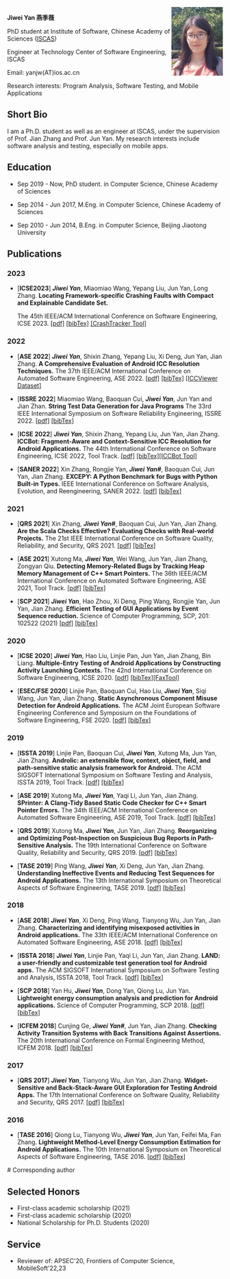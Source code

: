 <body>

<div style="float:right;width:120px">
<img src="myPic.jpg" width=120px height=160px>
</div>

</body>




**Jiwei Yan 燕季薇**

PhD student at Institute of Software, Chinese Academy of Sciences ([ISCAS](http://www.iscas.ac.cn/))

Engineer at Technology Center of Software Engineering, ISCAS

Email: yanjw(AT)ios.ac.cn

Research interests: Program Analysis, Software Testing, and Mobile Applications

## Short Bio
I am a Ph.D. student as well as an engineer at ISCAS, under the supervision of Prof. Jian Zhang and Prof. Jun Yan.
My research interests include software analysis and testing, especially on mobile apps. 


## Education
* Sep 2019 - Now, PhD student. in Computer Science, Chinese Academy of Sciences

* Sep 2014 - Jun 2017, M.Eng. in Computer Science, Chinese Academy of Sciences

* Sep 2010 - Jun 2014, B.Eng. in Computer Science, Beijing Jiaotong University



## Publications

### 2023

* [**ICSE2023**\] 
  ***Jiwei Yan***, Miaomiao Wang, Yepang Liu, Jun Yan, Long Zhang.
  **Locating Framework-specific Crashing Faults with Compact and Explainable Candidate Set.** 

  The 45th IEEE/ACM International Conference on Software Engineering, ICSE 2023.
  [[pdf]](pdf/icse23_crashtracker.pdf) [[bibTex]](bib/icse23_crashtracker.txt) [[CrashTracker Tool]](https://github.com/hanada31/CrashTracker)

### 2022

* \[**ASE 2022**\] 
  ***Jiwei Yan***, Shixin Zhang, Yepang Liu, Xi Deng, Jun Yan, Jian Zhang.
  **A Comprehensive Evaluation of Android ICC Resolution Techniques.**
The 37th IEEE/ACM International Conference on Automated Software Engineering, ASE 2022.
  [[pdf]](pdf/ase22_ICCEvaluation.pdf) [[bibTex]](bib/ase22_ICCEvaluation.txt) [[ICCViewer Dataset]](https://iccviewer.ldby.site/ICCViewer/)
  
* \[**ISSRE 2022**\] 
Miaomiao Wang, Baoquan Cui, ***Jiwei Yan***, Jun Yan and Jian Zhan.
**String Test Data Generation for Java Programs**
The 33rd IEEE International Symposium on Software Reliability Engineering, ISSRE 2022.
[[pdf]](pdf/issre22_StrTestGen.pdf) [[bibTex]](bib/issre22_StrTestGen.txt)

* \[**ICSE 2022**\] 
***Jiwei Yan***, Shixin Zhang, Yepang Liu, Jun Yan, Jian Zhang.
**ICCBot: Fragment-Aware and Context-Sensitive ICC Resolution for Android Applications.**
The 44th International Conference on Software Engineering, ICSE 2022, Tool Track.
[[pdf]](pdf/icse22_iccbot.pdf) [[bibTex]](bib/icse22_iccbot.txt)[[ICCBot Tool]](https://github.com/hanada31/ICCBot)

* \[**SANER 2022**\] 
Xin Zhang, Rongjie Yan, ***Jiwei Yan#***, Baoquan Cui, Jun Yan, Jian Zhang.
**EXCEPY: A Python Benchmark for Bugs with Python Built-in Types.**
IEEE International Conference on Software Analysis, Evolution, and Reengineering, SANER 2022.
[[pdf]](pdf/saner22_excepy.pdf) [[bibTex]](bib/saner22_excepy.txt)

### 2021
* \[**QRS 2021**\] 
Xin Zhang, ***Jiwei Yan#***, Baoquan Cui, Jun Yan, Jian Zhang.
**Are the Scala Checks Effective? Evaluating Checks with Real-world Projects.**
The 21st IEEE International Conference on Software Quality, Reliability, and Security, QRS 2021. 
[[pdf]](pdf/qrs21_scala.pdf) [[bibTex]](bib/qrs21_scala.txt)

* \[**ASE 2021**\] 
Xutong Ma, ***Jiwei Yan***, Wei Wang, Jun Yan, Jian Zhang, Zongyan Qiu.
**Detecting Memory-Related Bugs by Tracking Heap Memory Management of C++ Smart Pointers.**
The 36th IEEE/ACM International Conference on Automated Software Engineering, ASE 2021, Tool Track. 
[[pdf]](pdf/ase21_sp.pdf) [[bibTex]](bib/ase21_sp.txt)

* \[**SCP 2021**\] ***Jiwei Yan***, Hao Zhou, Xi Deng, Ping Wang, Rongjie Yan, Jun Yan, Jian Zhang.
**Efficient Testing of GUI Applications by Event Sequence reduction.**
Science of Computer Programming, SCP, 201: 102522 (2021)
[[pdf]](pdf/scp21_chard.pdf) [[bibTex]](bib/scp21_chard.txt)

### 2020

* \[**ICSE 2020**\] ***Jiwei Yan***, Hao Liu, Linjie Pan, Jun Yan, Jian Zhang, Bin Liang. 
**Multiple-Entry Testing of Android Applications by Constructing Activity Launching Contexts.**
The 42nd International Conference on Software Engineering, ICSE 2020.
[[pdf]](pdf/icse20_fax.pdf) [[bibTex]](bib/icse20_fax.txt)[[FaxTool]](https://github.com/hanada31/Fax)

* \[**ESEC/FSE 2020**\] Linjie Pan, Baoquan Cui, Hao Liu, ***Jiwei Yan***, Siqi Wang, Jun Yan, Jian Zhang. 
**Static Asynchronous Component Misuse Detection for Android Applications.**
The ACM Joint European Software Engineering Conference and Symposium on the Foundations of Software Engineering, FSE 2020.
[[pdf]](pdf/fse20_async.pdf) [[bibTex]](bib/fse20_async.txt)


### 2019

* \[**ISSTA 2019**\] Linjie Pan, Baoquan Cui, ***Jiwei Yan***, Xutong Ma, Jun Yan, Jian Zhang.
**Androlic: an extensible flow, context, object, field, and path-sensitive static analysis framework for Android.**
The ACM SIGSOFT International Symposium on Software Testing and Analysis, ISSTA 2019, Tool Track.
[[pdf]](pdf/issta19_androlic.pdf) [[bibTex]](bib/issta19_androlic.txt)

* \[**ASE 2019**\] Xutong Ma, ***Jiwei Yan***, Yaqi Li, Jun Yan, Jian Zhang.
**SPrinter: A Clang-Tidy Based Static Code Checker for C++ Smart Pointer Errors.**
The 34th IEEE/ACM International Conference on Automated Software Engineering, ASE 2019, Tool Track.
[[pdf]](pdf/ase19_smartpointer.pdf) [[bibTex]](bib/ase19_smartpointer.txt)

* \[**QRS 2019**\] Xutong Ma, ***Jiwei Yan***, Jun Yan, Jian Zhang.
**Reorganizing and Optimizing Post-Inspection on Suspicious Bug Reports in Path-Sensitive Analysis.**
The 19th International Conference on Software Quality, Reliability and Security, QRS 2019.
[[pdf]](pdf/qrs19_report.pdf) [[bibTex]](bib/qrs19_report.txt)

* \[**TASE 2019**\] Ping Wang, ***Jiwei Yan***, Xi Deng, Jun Yan, Jian Zhang.
**Understanding Ineffective Events and Reducing Test Sequences for Android Applications.**
The 13th International Symposium on Theoretical Aspects of Software Engineering, TASE 2019.
[[pdf]](pdf/tase19_ineffective.pdf) [[bibTex]](bib/tase19_ineffective.txt)

### 2018

* \[**ASE 2018**\] ***Jiwei Yan***, Xi Deng, Ping Wang, Tianyong Wu, Jun Yan, Jian Zhang.
**Characterizing and identifying misexposed activities in Android applications.** 
The 33th IEEE/ACM International Conference on Automated Software Engineering, ASE 2018.
[[pdf]](pdf/ase18_misexpose.pdf) [[bibTex]](bib/ase18_misexpose.txt)

* \[**ISSTA 2018**\] ***Jiwei Yan***, Linjie Pan, Yaqi Li, Jun Yan, Jian Zhang.
**LAND: a user-friendly and customizable test generation tool for Android apps.**
The ACM SIGSOFT International Symposium on Software Testing and Analysis, ISSTA 2018, Tool Track.
[[pdf]](pdf/issta18_land.pdf) [[bibTex]](bib/issta18_land.txt)

* \[**SCP 2018**\] Yan Hu, ***Jiwei Yan***, Dong Yan, Qiong Lu, Jun Yan.
**Lightweight energy consumption analysis and prediction for Android applications.** 
Science of Computer Programming, SCP 2018.
[[pdf]](pdf/scp18_energy.pdf) [[bibTex]](bib/scp18_energy.txt)

* \[**ICFEM 2018**\] Cunjing Ge, ***Jiwei Yan#***, Jun Yan, Jian Zhang.
**Checking Activity Transition Systems with Back Transitions Against Assertions.**
The 20th International Conference on Formal Engineering Method, ICFEM 2018. 
[[pdf]](pdf/icfem18_backTransition.pdf) [[bibTex]](bib/icfem18_backTransition.txt)

### 2017

* \[**QRS 2017**\] ***Jiwei Yan***, Tianyong Wu, Jun Yan, Jian Zhang.
**Widget-Sensitive and Back-Stack-Aware GUI Exploration for Testing Android Apps.**
The 17th International Conference on Software Quality, Reliability and Security, QRS 2017. 
[[pdf]](pdf/qrs17_land.pdf) [[bibTex]](bib/qrs17_land.txt)

### 2016

* \[**TASE 2016**\] Qiong Lu, Tianyong Wu, ***Jiwei Yan***, Jun Yan, Feifei Ma, Fan Zhang.
**Lightweight Method-Level Energy Consumption Estimation for Android Applications.**
The 10th International Symposium on Theoretical Aspects of Software Engineering, TASE 2016.
[[pdf]](pdf/tase16_energy.pdf) [[bibTex]](bib/tase16_energy.txt)

\# Corresponding author

## Selected Honors
* First-class academic scholarship (2021)
* First-class academic scholarship (2020)
* National Scholarship for Ph.D. Students (2020)

## Service
* Reviewer of: APSEC'20, Frontiers of Computer Science, MobileSoft'22,23
